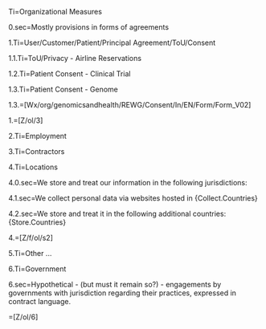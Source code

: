 Ti=Organizational Measures

0.sec=Mostly provisions in forms of agreements 

1.Ti=User/Customer/Patient/Principal Agreement/ToU/Consent

1.1.Ti=ToU/Privacy - Airline Reservations

1.2.Ti=Patient Consent - Clinical Trial

1.3.Ti=Patient Consent - Genome

1.3.=[Wx/org/genomicsandhealth/REWG/Consent/In/EN/Form/Form_V02]

1.=[Z/ol/3]

2.Ti=Employment

3.Ti=Contractors

4.Ti=Locations

4.0.sec=We store and treat our information in the following jurisdictions:

4.1.sec=We collect personal data via websites hosted in {Collect.Countries}

4.2.sec=We store and treat it in the following additional countries: {Store.Countries}

4.=[Z/f/ol/s2]

5.Ti=Other ...

6.Ti=Government

6.sec=Hypothetical - (but must it remain so?) - engagements by governments with jurisdiction regarding their practices, expressed in contract language. 

=[Z/ol/6]